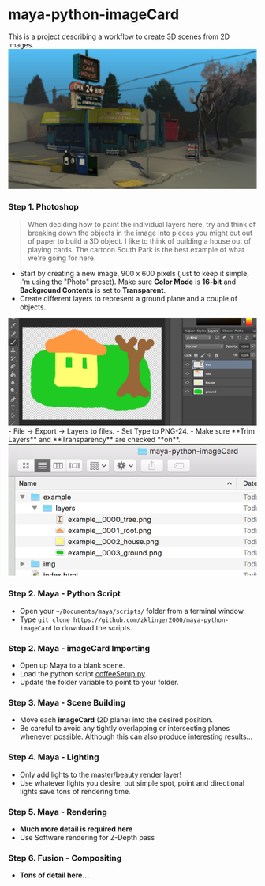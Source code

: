 # maya-python-imageCard
This is a project describing a workflow to create 3D scenes from 2D images.
<img src="./img/pancake_daytime_output_083.jpg"/>

### Step 1. Photoshop
> When deciding how to paint the individual layers here, try and think of breaking down the objects in the image into pieces you might cut out of paper to build a 3D object.  I like to think of building a house out of playing cards.  The cartoon South Park is the best example of what we're going for here.

- Start by creating a new image, 900 x 600 pixels (just to keep it simple, I'm using the "Photo" preset).  Make sure **Color Mode** is **16-bit** and **Background Contents** is set to **Transparent**.
- Create different layers to represent a ground plane and a couple of objects.
<img src="./img/screenShot_01.png"/>
- File -> Export -> Layers to files.
- Set Type to PNG-24.
- Make sure **Trim Layers** and **Transparency** are checked **on**.
<img src="./img/exportLayers.png"/>

### Step 2. Maya - Python Script
- Open your ```~/Documents/maya/scripts/``` folder from a terminal window.
- Type ``` git clone https://github.com/zklinger2000/maya-python-imageCard ``` to download the scripts.

### Step 2. Maya - imageCard Importing
- Open up Maya to a blank scene.
- Load the python script [coffeeSetup.py][pySetup].
- Update the folder variable to point to your folder.

### Step 3. Maya - Scene Building
- Move each **imageCard** (2D plane) into the desired position.
- Be careful to avoid any tightly overlapping or intersecting planes whenever possible.  Although this can also produce interesting results...

### Step 4. Maya - Lighting
- Only add lights to the master/beauty render layer!
- Use whatever lights you desire, but simple spot, point and directional lights save tons of rendering time.

### Step 5. Maya - Rendering
- **Much more detail is required here**
- Use Software rendering for Z-Depth pass

### Step 6. Fusion - Compositing
- **Tons of detail here...**

   [pySetup]: <https://bitbucket.org/zklinger2000/gravmodtools/src/04fc15eee47327e9dfbd9c0c61da19d29a415315/setupCoffee.py>
